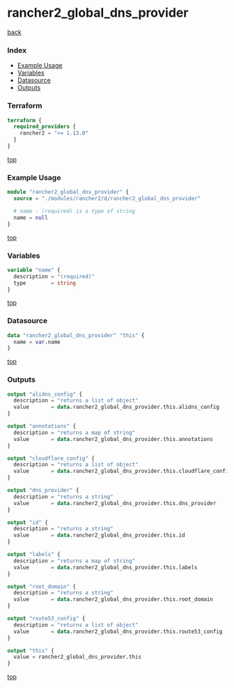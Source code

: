 # rancher2_global_dns_provider

[back](../rancher2.md)

### Index

- [Example Usage](#example-usage)
- [Variables](#variables)
- [Datasource](#datasource)
- [Outputs](#outputs)

### Terraform

```terraform
terraform {
  required_providers {
    rancher2 = ">= 1.13.0"
  }
}
```

[top](#index)

### Example Usage

```terraform
module "rancher2_global_dns_provider" {
  source = "./modules/rancher2/d/rancher2_global_dns_provider"

  # name - (required) is a type of string
  name = null
}
```

[top](#index)

### Variables

```terraform
variable "name" {
  description = "(required)"
  type        = string
}
```

[top](#index)

### Datasource

```terraform
data "rancher2_global_dns_provider" "this" {
  name = var.name
}
```

[top](#index)

### Outputs

```terraform
output "alidns_config" {
  description = "returns a list of object"
  value       = data.rancher2_global_dns_provider.this.alidns_config
}

output "annotations" {
  description = "returns a map of string"
  value       = data.rancher2_global_dns_provider.this.annotations
}

output "cloudflare_config" {
  description = "returns a list of object"
  value       = data.rancher2_global_dns_provider.this.cloudflare_config
}

output "dns_provider" {
  description = "returns a string"
  value       = data.rancher2_global_dns_provider.this.dns_provider
}

output "id" {
  description = "returns a string"
  value       = data.rancher2_global_dns_provider.this.id
}

output "labels" {
  description = "returns a map of string"
  value       = data.rancher2_global_dns_provider.this.labels
}

output "root_domain" {
  description = "returns a string"
  value       = data.rancher2_global_dns_provider.this.root_domain
}

output "route53_config" {
  description = "returns a list of object"
  value       = data.rancher2_global_dns_provider.this.route53_config
}

output "this" {
  value = rancher2_global_dns_provider.this
}
```

[top](#index)